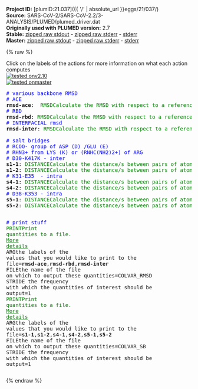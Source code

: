 **Project ID:** [plumID:21.037]({{ '/' | absolute_url }}eggs/21/037/)  
**Source:** SARS-CoV-2/SARS-CoV-2.2/3-ANALYSIS/PLUMED/plumed_driver.dat  
**Originally used with PLUMED version:** 2.7  
**Stable:** [zipped raw stdout](plumed_driver.dat.plumed.stdout.txt.zip) - [zipped raw stderr](plumed_driver.dat.plumed.stderr.txt.zip) - [stderr](plumed_driver.dat.plumed.stderr)  
**Master:** [zipped raw stdout](plumed_driver.dat.plumed_master.stdout.txt.zip) - [zipped raw stderr](plumed_driver.dat.plumed_master.stderr.txt.zip) - [stderr](plumed_driver.dat.plumed_master.stderr)  

{% raw %}
<div class="plumedpreheader">
<div class="headerInfo" id="value_details_data/SARS-CoV-2/SARS-CoV-2.2/3-ANALYSIS/PLUMED/plumed_driver.dat"> Click on the labels of the actions for more information on what each action computes </div>
<div class="containerBadge">
<div class="headerBadge"><a href="plumed_driver.dat.plumed.stderr"><img src="https://img.shields.io/badge/v2.10-passing-green.svg" alt="tested onv2.10" /></a></div>
<div class="headerBadge"><a href="plumed_driver.dat.plumed_master.stderr"><img src="https://img.shields.io/badge/master-passing-green.svg" alt="tested onmaster" /></a></div>
</div>
</div>
<pre class="plumedlisting">
<span style="color:blue" class="comment"># various backbone RMSD</span>
<span style="color:blue" class="comment"># ACE</span>
<b name="data/SARS-CoV-2/SARS-CoV-2.2/3-ANALYSIS/PLUMED/plumed_driver.datrmsd-ace" onclick='showPath("data/SARS-CoV-2/SARS-CoV-2.2/3-ANALYSIS/PLUMED/plumed_driver.dat","data/SARS-CoV-2/SARS-CoV-2.2/3-ANALYSIS/PLUMED/plumed_driver.datrmsd-ace","data/SARS-CoV-2/SARS-CoV-2.2/3-ANALYSIS/PLUMED/plumed_driver.datrmsd-ace","brown")'>rmsd-ace</b>:  <span class="plumedtooltip" style="color:green">RMSD<span class="right">Calculate the RMSD with respect to a reference structure. <a href="https://www.plumed.org/doc-master/user-doc/html/RMSD" style="color:green">More details</a><i></i></span></span> <span class="plumedtooltip">REFERENCE<span class="right">a file in pdb format containing the reference structure and the atoms involved in the CV<i></i></span></span>=rmsd-ACE.pdb <span class="plumedtooltip">TYPE<span class="right"> the manner in which RMSD alignment is performed<i></i></span></span>=OPTIMAL <span class="plumedtooltip">NOPBC<span class="right"> ignore the periodic boundary conditions when calculating distances<i></i></span></span>
<span style="color:blue" class="comment"># RBD</span>
<span style="display:none;" id="data/SARS-CoV-2/SARS-CoV-2.2/3-ANALYSIS/PLUMED/plumed_driver.datrmsd-ace">The RMSD action with label <b>rmsd-ace</b> calculates the following quantities:<table  align="center" frame="void" width="95%" cellpadding="5%"><tr><td width="5%"><b> Quantity </b>  </td><td><b> Description </b> </td></tr><tr><td width="5%">rmsd-ace.value</td><td>the RMSD distance between the instaneous structure and the reference structure/s that were input</td></tr></table></span><b name="data/SARS-CoV-2/SARS-CoV-2.2/3-ANALYSIS/PLUMED/plumed_driver.datrmsd-rbd" onclick='showPath("data/SARS-CoV-2/SARS-CoV-2.2/3-ANALYSIS/PLUMED/plumed_driver.dat","data/SARS-CoV-2/SARS-CoV-2.2/3-ANALYSIS/PLUMED/plumed_driver.datrmsd-rbd","data/SARS-CoV-2/SARS-CoV-2.2/3-ANALYSIS/PLUMED/plumed_driver.datrmsd-rbd","brown")'>rmsd-rbd</b>: <span class="plumedtooltip" style="color:green">RMSD<span class="right">Calculate the RMSD with respect to a reference structure. <a href="https://www.plumed.org/doc-master/user-doc/html/RMSD" style="color:green">More details</a><i></i></span></span> <span class="plumedtooltip">REFERENCE<span class="right">a file in pdb format containing the reference structure and the atoms involved in the CV<i></i></span></span>=rmsd-RBD.pdb <span class="plumedtooltip">TYPE<span class="right"> the manner in which RMSD alignment is performed<i></i></span></span>=OPTIMAL <span class="plumedtooltip">NOPBC<span class="right"> ignore the periodic boundary conditions when calculating distances<i></i></span></span>
<span style="color:blue" class="comment"># INTERFACIAL rmsd</span>
<span style="display:none;" id="data/SARS-CoV-2/SARS-CoV-2.2/3-ANALYSIS/PLUMED/plumed_driver.datrmsd-rbd">The RMSD action with label <b>rmsd-rbd</b> calculates the following quantities:<table  align="center" frame="void" width="95%" cellpadding="5%"><tr><td width="5%"><b> Quantity </b>  </td><td><b> Description </b> </td></tr><tr><td width="5%">rmsd-rbd.value</td><td>the RMSD distance between the instaneous structure and the reference structure/s that were input</td></tr></table></span><b name="data/SARS-CoV-2/SARS-CoV-2.2/3-ANALYSIS/PLUMED/plumed_driver.datrmsd-inter" onclick='showPath("data/SARS-CoV-2/SARS-CoV-2.2/3-ANALYSIS/PLUMED/plumed_driver.dat","data/SARS-CoV-2/SARS-CoV-2.2/3-ANALYSIS/PLUMED/plumed_driver.datrmsd-inter","data/SARS-CoV-2/SARS-CoV-2.2/3-ANALYSIS/PLUMED/plumed_driver.datrmsd-inter","brown")'>rmsd-inter</b>: <span class="plumedtooltip" style="color:green">RMSD<span class="right">Calculate the RMSD with respect to a reference structure. <a href="https://www.plumed.org/doc-master/user-doc/html/RMSD" style="color:green">More details</a><i></i></span></span> <span class="plumedtooltip">REFERENCE<span class="right">a file in pdb format containing the reference structure and the atoms involved in the CV<i></i></span></span>=rmsd-INTER.pdb <span class="plumedtooltip">TYPE<span class="right"> the manner in which RMSD alignment is performed<i></i></span></span>=OPTIMAL <span class="plumedtooltip">NOPBC<span class="right"> ignore the periodic boundary conditions when calculating distances<i></i></span></span>
<br/><span style="color:blue" class="comment"># salt bridges</span>
<span style="color:blue" class="comment"># RCOO- group of ASP (D) /GLU (E)</span>
<span style="color:blue" class="comment"># RHN3+ from LYS (K) or (RNHC(NH2)2+) of ARG</span>
<span style="color:blue" class="comment"># D30-K417K - inter</span>
<span style="display:none;" id="data/SARS-CoV-2/SARS-CoV-2.2/3-ANALYSIS/PLUMED/plumed_driver.datrmsd-inter">The RMSD action with label <b>rmsd-inter</b> calculates the following quantities:<table  align="center" frame="void" width="95%" cellpadding="5%"><tr><td width="5%"><b> Quantity </b>  </td><td><b> Description </b> </td></tr><tr><td width="5%">rmsd-inter.value</td><td>the RMSD distance between the instaneous structure and the reference structure/s that were input</td></tr></table></span><b name="data/SARS-CoV-2/SARS-CoV-2.2/3-ANALYSIS/PLUMED/plumed_driver.dats1-1" onclick='showPath("data/SARS-CoV-2/SARS-CoV-2.2/3-ANALYSIS/PLUMED/plumed_driver.dat","data/SARS-CoV-2/SARS-CoV-2.2/3-ANALYSIS/PLUMED/plumed_driver.dats1-1","data/SARS-CoV-2/SARS-CoV-2.2/3-ANALYSIS/PLUMED/plumed_driver.dats1-1","brown")'>s1-1</b>: <span class="plumedtooltip" style="color:green">DISTANCE<span class="right">Calculate the distance/s between pairs of atoms. <a href="https://www.plumed.org/doc-master/user-doc/html/DISTANCE" style="color:green">More details</a><i></i></span></span> <span class="plumedtooltip">NOPBC<span class="right"> ignore the periodic boundary conditions when calculating distances<i></i></span></span> <span class="plumedtooltip">ATOMS<span class="right">the pair of atom that we are calculating the distance between<i></i></span></span>=188,10821
<span style="display:none;" id="data/SARS-CoV-2/SARS-CoV-2.2/3-ANALYSIS/PLUMED/plumed_driver.dats1-1">The DISTANCE action with label <b>s1-1</b> calculates the following quantities:<table  align="center" frame="void" width="95%" cellpadding="5%"><tr><td width="5%"><b> Quantity </b>  </td><td><b> Description </b> </td></tr><tr><td width="5%">s1-1.value</td><td>the DISTANCE between this pair of atoms</td></tr></table></span><b name="data/SARS-CoV-2/SARS-CoV-2.2/3-ANALYSIS/PLUMED/plumed_driver.dats1-2" onclick='showPath("data/SARS-CoV-2/SARS-CoV-2.2/3-ANALYSIS/PLUMED/plumed_driver.dat","data/SARS-CoV-2/SARS-CoV-2.2/3-ANALYSIS/PLUMED/plumed_driver.dats1-2","data/SARS-CoV-2/SARS-CoV-2.2/3-ANALYSIS/PLUMED/plumed_driver.dats1-2","brown")'>s1-2</b>: <span class="plumedtooltip" style="color:green">DISTANCE<span class="right">Calculate the distance/s between pairs of atoms. <a href="https://www.plumed.org/doc-master/user-doc/html/DISTANCE" style="color:green">More details</a><i></i></span></span> <span class="plumedtooltip">NOPBC<span class="right"> ignore the periodic boundary conditions when calculating distances<i></i></span></span> <span class="plumedtooltip">ATOMS<span class="right">the pair of atom that we are calculating the distance between<i></i></span></span>=187,10821
<span style="color:blue" class="comment"># K31-E35  - intra</span>
<span style="display:none;" id="data/SARS-CoV-2/SARS-CoV-2.2/3-ANALYSIS/PLUMED/plumed_driver.dats1-2">The DISTANCE action with label <b>s1-2</b> calculates the following quantities:<table  align="center" frame="void" width="95%" cellpadding="5%"><tr><td width="5%"><b> Quantity </b>  </td><td><b> Description </b> </td></tr><tr><td width="5%">s1-2.value</td><td>the DISTANCE between this pair of atoms</td></tr></table></span><b name="data/SARS-CoV-2/SARS-CoV-2.2/3-ANALYSIS/PLUMED/plumed_driver.dats4-1" onclick='showPath("data/SARS-CoV-2/SARS-CoV-2.2/3-ANALYSIS/PLUMED/plumed_driver.dat","data/SARS-CoV-2/SARS-CoV-2.2/3-ANALYSIS/PLUMED/plumed_driver.dats4-1","data/SARS-CoV-2/SARS-CoV-2.2/3-ANALYSIS/PLUMED/plumed_driver.dats4-1","brown")'>s4-1</b>: <span class="plumedtooltip" style="color:green">DISTANCE<span class="right">Calculate the distance/s between pairs of atoms. <a href="https://www.plumed.org/doc-master/user-doc/html/DISTANCE" style="color:green">More details</a><i></i></span></span> <span class="plumedtooltip">NOPBC<span class="right"> ignore the periodic boundary conditions when calculating distances<i></i></span></span> <span class="plumedtooltip">ATOMS<span class="right">the pair of atom that we are calculating the distance between<i></i></span></span>=207,276
<span style="display:none;" id="data/SARS-CoV-2/SARS-CoV-2.2/3-ANALYSIS/PLUMED/plumed_driver.dats4-1">The DISTANCE action with label <b>s4-1</b> calculates the following quantities:<table  align="center" frame="void" width="95%" cellpadding="5%"><tr><td width="5%"><b> Quantity </b>  </td><td><b> Description </b> </td></tr><tr><td width="5%">s4-1.value</td><td>the DISTANCE between this pair of atoms</td></tr></table></span><b name="data/SARS-CoV-2/SARS-CoV-2.2/3-ANALYSIS/PLUMED/plumed_driver.dats4-2" onclick='showPath("data/SARS-CoV-2/SARS-CoV-2.2/3-ANALYSIS/PLUMED/plumed_driver.dat","data/SARS-CoV-2/SARS-CoV-2.2/3-ANALYSIS/PLUMED/plumed_driver.dats4-2","data/SARS-CoV-2/SARS-CoV-2.2/3-ANALYSIS/PLUMED/plumed_driver.dats4-2","brown")'>s4-2</b>: <span class="plumedtooltip" style="color:green">DISTANCE<span class="right">Calculate the distance/s between pairs of atoms. <a href="https://www.plumed.org/doc-master/user-doc/html/DISTANCE" style="color:green">More details</a><i></i></span></span> <span class="plumedtooltip">NOPBC<span class="right"> ignore the periodic boundary conditions when calculating distances<i></i></span></span> <span class="plumedtooltip">ATOMS<span class="right">the pair of atom that we are calculating the distance between<i></i></span></span>=207,275
<span style="color:blue" class="comment"># D38-K353 - intra</span>
<span style="display:none;" id="data/SARS-CoV-2/SARS-CoV-2.2/3-ANALYSIS/PLUMED/plumed_driver.dats4-2">The DISTANCE action with label <b>s4-2</b> calculates the following quantities:<table  align="center" frame="void" width="95%" cellpadding="5%"><tr><td width="5%"><b> Quantity </b>  </td><td><b> Description </b> </td></tr><tr><td width="5%">s4-2.value</td><td>the DISTANCE between this pair of atoms</td></tr></table></span><b name="data/SARS-CoV-2/SARS-CoV-2.2/3-ANALYSIS/PLUMED/plumed_driver.dats5-1" onclick='showPath("data/SARS-CoV-2/SARS-CoV-2.2/3-ANALYSIS/PLUMED/plumed_driver.dat","data/SARS-CoV-2/SARS-CoV-2.2/3-ANALYSIS/PLUMED/plumed_driver.dats5-1","data/SARS-CoV-2/SARS-CoV-2.2/3-ANALYSIS/PLUMED/plumed_driver.dats5-1","brown")'>s5-1</b>: <span class="plumedtooltip" style="color:green">DISTANCE<span class="right">Calculate the distance/s between pairs of atoms. <a href="https://www.plumed.org/doc-master/user-doc/html/DISTANCE" style="color:green">More details</a><i></i></span></span> <span class="plumedtooltip">NOPBC<span class="right"> ignore the periodic boundary conditions when calculating distances<i></i></span></span> <span class="plumedtooltip">ATOMS<span class="right">the pair of atom that we are calculating the distance between<i></i></span></span>=313,5301
<span style="display:none;" id="data/SARS-CoV-2/SARS-CoV-2.2/3-ANALYSIS/PLUMED/plumed_driver.dats5-1">The DISTANCE action with label <b>s5-1</b> calculates the following quantities:<table  align="center" frame="void" width="95%" cellpadding="5%"><tr><td width="5%"><b> Quantity </b>  </td><td><b> Description </b> </td></tr><tr><td width="5%">s5-1.value</td><td>the DISTANCE between this pair of atoms</td></tr></table></span><b name="data/SARS-CoV-2/SARS-CoV-2.2/3-ANALYSIS/PLUMED/plumed_driver.dats5-2" onclick='showPath("data/SARS-CoV-2/SARS-CoV-2.2/3-ANALYSIS/PLUMED/plumed_driver.dat","data/SARS-CoV-2/SARS-CoV-2.2/3-ANALYSIS/PLUMED/plumed_driver.dats5-2","data/SARS-CoV-2/SARS-CoV-2.2/3-ANALYSIS/PLUMED/plumed_driver.dats5-2","brown")'>s5-2</b>: <span class="plumedtooltip" style="color:green">DISTANCE<span class="right">Calculate the distance/s between pairs of atoms. <a href="https://www.plumed.org/doc-master/user-doc/html/DISTANCE" style="color:green">More details</a><i></i></span></span> <span class="plumedtooltip">NOPBC<span class="right"> ignore the periodic boundary conditions when calculating distances<i></i></span></span> <span class="plumedtooltip">ATOMS<span class="right">the pair of atom that we are calculating the distance between<i></i></span></span>=312,5301

<span style="color:blue" class="comment"># print stuff</span>
<span style="display:none;" id="data/SARS-CoV-2/SARS-CoV-2.2/3-ANALYSIS/PLUMED/plumed_driver.dats5-2">The DISTANCE action with label <b>s5-2</b> calculates the following quantities:<table  align="center" frame="void" width="95%" cellpadding="5%"><tr><td width="5%"><b> Quantity </b>  </td><td><b> Description </b> </td></tr><tr><td width="5%">s5-2.value</td><td>the DISTANCE between this pair of atoms</td></tr></table></span><span class="plumedtooltip" style="color:green">PRINT<span class="right">Print quantities to a file. <a href="https://www.plumed.org/doc-master/user-doc/html/PRINT" style="color:green">More details</a><i></i></span></span> <span class="plumedtooltip">ARG<span class="right">the labels of the values that you would like to print to the file<i></i></span></span>=<b name="data/SARS-CoV-2/SARS-CoV-2.2/3-ANALYSIS/PLUMED/plumed_driver.datrmsd-ace">rmsd-ace</b>,<b name="data/SARS-CoV-2/SARS-CoV-2.2/3-ANALYSIS/PLUMED/plumed_driver.datrmsd-rbd">rmsd-rbd</b>,<b name="data/SARS-CoV-2/SARS-CoV-2.2/3-ANALYSIS/PLUMED/plumed_driver.datrmsd-inter">rmsd-inter</b> <span class="plumedtooltip">FILE<span class="right">the name of the file on which to output these quantities<i></i></span></span>=COLVAR_RMSD <span class="plumedtooltip">STRIDE<span class="right"> the frequency with which the quantities of interest should be output<i></i></span></span>=1
<span style="display:none;" id="data/SARS-CoV-2/SARS-CoV-2.2/3-ANALYSIS/PLUMED/plumed_driver.dat">The PRINT action with label <b></b> calculates something</span><span class="plumedtooltip" style="color:green">PRINT<span class="right">Print quantities to a file. <a href="https://www.plumed.org/doc-master/user-doc/html/PRINT" style="color:green">More details</a><i></i></span></span> <span class="plumedtooltip">ARG<span class="right">the labels of the values that you would like to print to the file<i></i></span></span>=<b name="data/SARS-CoV-2/SARS-CoV-2.2/3-ANALYSIS/PLUMED/plumed_driver.dats1-1">s1-1</b>,<b name="data/SARS-CoV-2/SARS-CoV-2.2/3-ANALYSIS/PLUMED/plumed_driver.dats1-2">s1-2</b>,<b name="data/SARS-CoV-2/SARS-CoV-2.2/3-ANALYSIS/PLUMED/plumed_driver.dats4-1">s4-1</b>,<b name="data/SARS-CoV-2/SARS-CoV-2.2/3-ANALYSIS/PLUMED/plumed_driver.dats4-2">s4-2</b>,<b name="data/SARS-CoV-2/SARS-CoV-2.2/3-ANALYSIS/PLUMED/plumed_driver.dats5-1">s5-1</b>,<b name="data/SARS-CoV-2/SARS-CoV-2.2/3-ANALYSIS/PLUMED/plumed_driver.dats5-2">s5-2</b> <span class="plumedtooltip">FILE<span class="right">the name of the file on which to output these quantities<i></i></span></span>=COLVAR_SB <span class="plumedtooltip">STRIDE<span class="right"> the frequency with which the quantities of interest should be output<i></i></span></span>=1
</pre>
{% endraw %}
